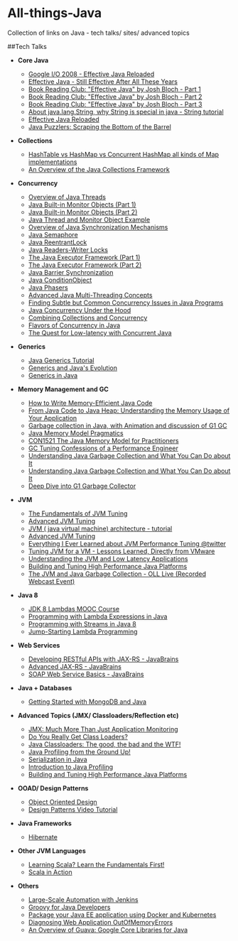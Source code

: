 # All-things-Java
Collection of links on Java - tech talks/ sites/ advanced topics

##Tech Talks

* **Core Java**
  * [Google I/O 2008 - Effective Java Reloaded](https://www.youtube.com/watch?v=pi_I7oD_uGI)
  * [Effective Java - Still Effective After All These Years](https://www.youtube.com/watch?v=V1vQf4qyMXg)
  * [Book Reading Club: "Effective Java" by Josh Bloch - Part 1](https://www.youtube.com/watch?v=EduWekviwRg)
  * [Book Reading Club: "Effective Java" by Josh Bloch - Part 2](https://www.youtube.com/watch?v=4a7twg_Zvco)
  * [Book Reading Club: "Effective Java" by Josh Bloch - Part 3](https://www.youtube.com/watch?v=jf1FyroqjoY)
  * [About java.lang.String, why String is special in java - String tutorial](https://www.youtube.com/watch?v=6pLEwJP1Afk)
  * [Effective Java Reloaded](https://www.infoq.com/presentations/Effective-Java-techniques)
  * [Java Puzzlers: Scraping the Bottom of the Barrel](https://www.infoq.com/presentations/Java-Puzzlers)

* **Collections**
  * [HashTable vs HashMap vs Concurrent HashMap all kinds of Map implementations](https://www.youtube.com/watch?v=APL28XpFP0c)
  * [An Overview of the Java Collections Framework](https://www.youtube.com/watch?v=-ZPygkxkRUQ)

* **Concurrency**  
  * [Overview of Java Threads](https://www.youtube.com/watch?v=1YwVH-nhDtc)
  * [Java Built-in Monitor Objects (Part 1)](https://www.youtube.com/watch?v=JisaeZHO5As)
  * [Java Built-in Monitor Objects (Part 2)](https://www.youtube.com/watch?v=Rv4YM2PmA8c)
  * [Java Thread and Monitor Object Example](https://www.youtube.com/watch?v=CdB4OTuqs6M)
  * [Overview of Java Synchronization Mechanisms](https://www.youtube.com/watch?v=WUN7XtomlB4)
  * [Java Semaphore](https://www.youtube.com/watch?v=enuAbyjfonA)
  * [Java ReentrantLock](https://www.youtube.com/watch?v=IW5YsMU1730)
  * [Java Readers-Writer Locks](https://www.youtube.com/watch?v=kDAM2J44ZnE)
  * [The Java Executor Framework (Part 1)](https://www.youtube.com/watch?v=2NAlvSkK9-k)
  * [The Java Executor Framework (Part 2)](https://www.youtube.com/watch?v=nD8kTrnKH2Y)
  * [Java Barrier Synchronization](https://www.youtube.com/watch?v=V6LTKKTh_FA)
  * [Java ConditionObject](https://www.youtube.com/watch?v=_t9BOgQNkJ8)
  * [Java Phasers](https://www.youtube.com/watch?v=N00XaMuhHhE)
  * [Advanced Java Multi-Threading Concepts](https://www.youtube.com/playlist?list=PLTZbNwgO5ebr1O4i3CI9XHLJmiKBRRZsL)
  * [Finding Subtle but Common Concurrency Issues in Java Programs](https://www.youtube.com/watch?v=Oi6-pXX11qw)
  * [Java Concurrency Under the Hood](https://www.youtube.com/watch?v=H9CCFf6XgyQ)
  * [Combining Collections and Concurrency](https://www.youtube.com/watch?v=1NeZys7KEvc)
  * [Flavors of Concurrency in Java](https://www.youtube.com/watch?v=UoKebad9UOk)
  * [The Quest for Low-latency with Concurrent Java](https://www.infoq.com/presentations/low-latency-concurrrent-java-8)

* **Generics**
  * [Java Generics Tutorial](https://www.youtube.com/watch?v=9tHLV0u87G4)
  * [Generics and Java's Evolution](https://www.infoq.com/presentations/java-generics)
  * [Generics in Java](https://www.youtube.com/playlist?list=PLb-2YTj1124ChZ5j3gVjwZ8b69T7WoT4k)

* **Memory Management and GC**
  * [How to Write Memory-Efficient Java Code](https://www.youtube.com/watch?v=f2aNWtt0QRo)
  * [From Java Code to Java Heap: Understanding the Memory Usage of Your Application](https://www.youtube.com/watch?v=FLcXf9pO27w)
  * [Garbage collection in Java, with Animation and discussion of G1 GC](https://www.youtube.com/watch?v=UnaNQgzw4zY)
  * [Java Memory Model Pragmatics](https://www.youtube.com/watch?v=TxqsKzxyySo)
  * [CON1521 The Java Memory Model for Practitioners](https://www.youtube.com/watch?v=XgiXKPEILoc)
  * [GC Tuning Confessions of a Performance Engineer](https://www.youtube.com/watch?v=P2srlsVrrKA)
  * [Understanding Java Garbage Collection and What You Can Do about It](https://www.infoq.com/presentations/Java-GC-Azul-C4)
  * [Understanding Java Garbage Collection and What You Can Do about It](https://www.infoq.com/presentations/Understanding-Java-Garbage-Collection)
  * [Deep Dive into G1 Garbage Collector](https://www.infoq.com/presentations/java-g1)

* **JVM**
  * [The Fundamentals of JVM Tuning](https://www.youtube.com/watch?v=4joWshvFJnw)
  * [Advanced JVM Tuning](https://www.youtube.com/watch?v=o6qx_zvpOyI)
  * [JVM ( java virtual machine) architecture - tutorial](https://www.youtube.com/watch?v=ZBJ0u9MaKtM)
  * [Advanced JVM Tuning](https://www.youtube.com/watch?v=FD3AHps2Wig)
  * [Everything I Ever Learned about JVM Performance Tuning @twitter](https://www.youtube.com/watch?v=fFpBfrSVvpM)
  * [Tuning JVM for a VM - Lessons Learned, Directly from VMware](https://www.youtube.com/watch?v=V3o4VNkTyTY)
  * [Understanding the JVM and Low Latency Applications](https://www.youtube.com/watch?v=1suzdZssCUE)
  * [Building and Tuning High Performance Java Platforms](https://www.youtube.com/watch?v=IGS-rqSjmFk)
  * [The JVM and Java Garbage Collection - OLL Live (Recorded Webcast Event)](https://www.youtube.com/watch?v=DoJr5QQYsl8)

* **Java 8**
  * [JDK 8 Lambdas MOOC Course](https://www.youtube.com/playlist?list=PLMod1hYiIvSZL1xclvHcsV2dMiminf19x)
  * [Programming with Lambda Expressions in Java](https://www.youtube.com/watch?v=Gsfmfeb2XW8)
  * [Programming with Streams in Java 8](https://www.youtube.com/watch?v=rVfRDLIw_Zw)
  * [Jump-Starting Lambda Programming](https://www.youtube.com/watch?v=bzO5GSujdqI)

* **Web Services**
  * [Developing RESTful APIs with JAX-RS - JavaBrains](https://www.youtube.com/playlist?list=PLqq-6Pq4lTTZh5U8RbdXq0WaYvZBz2rbn)
  * [Advanced JAX-RS - JavaBrains](https://www.youtube.com/playlist?list=PLqq-6Pq4lTTY40IcG584ynNqibMc1heIa)
  * [SOAP Web Service Basics - JavaBrains](https://www.youtube.com/playlist?list=PLqq-6Pq4lTTZTYpk_1DOowOGWJMIH5T39)

* **Java + Databases**
  * [Getting Started with MongoDB and Java](https://www.youtube.com/watch?v=khLaOfy6BCE)

* **Advanced Topics (JMX/ Classloaders/Reflection etc)**
  * [JMX: Much More Than Just Application Monitoring](https://www.youtube.com/watch?v=aKGYa6Y9r60)
  * [Do You Really Get Class Loaders?](https://www.youtube.com/watch?v=t8sQw3pGJzM)
  * [Java Classloaders: The good, the bad and the WTF!](https://www.youtube.com/watch?v=Bf1f5pZ4CmM)
  * [Java Profiling from the Ground Up!](https://www.youtube.com/watch?v=_6vJyciXkwo)
  * [Serialization in Java](https://www.youtube.com/playlist?list=PLlrATfBNZ98cCfmH0xPebdVVMSYRQfyKi)
  * [Introduction to Java Profiling](https://www.infoq.com/presentations/java-profiling)
  * [Building and Tuning High Performance Java Platforms](https://www.infoq.com/presentations/jvm-tuning-2015)
  
* **OOAD/ Design Patterns**
  * [Object Oriented Design](https://www.youtube.com/playlist?list=PLGLfVvz_LVvS5P7khyR4xDp7T9lCk9PgE)
  * [Design Patterns Video Tutorial](https://www.youtube.com/playlist?list=PLF206E906175C7E07)

* **Java Frameworks**
  * [Hibernate](https://www.youtube.com/playlist?list=PL4AFF701184976B25)
  
* **Other JVM Languages**
  * [Learning Scala? Learn the Fundamentals First!](https://www.youtube.com/watch?v=ugHsIj60VfQ)
  * [Scala in Action](https://www.youtube.com/watch?v=xCmHKzYXoko)

* **Others**
  * [Large-Scale Automation with Jenkins](https://www.youtube.com/watch?v=8GAAL7T_ozM)
  * [Groovy for Java Developers](https://www.youtube.com/watch?v=FkLZ7kDCIBk)
  * [Package your Java EE application using Docker and Kubernetes](https://www.youtube.com/watch?v=OEflMTJUV4c)
  * [Diagnosing Web Application OutOfMemoryErrors](https://www.infoq.com/presentations/Diagnosing-Memory-Leaks)
  * [An Overview of Guava: Google Core Libraries for Java](https://www.infoq.com/presentations/Guava)
